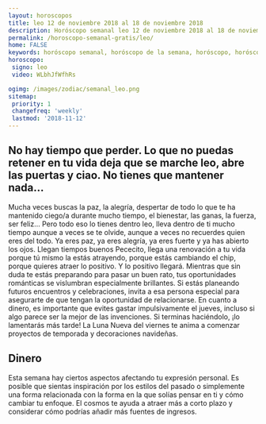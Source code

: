 ```yaml
---
layout: horoscopos
title: leo 12 de noviembre 2018 al 18 de noviembre 2018 
description: Horóscopo semanal leo 12 de noviembre 2018 al 18 de noviembre 2018. No hay tiempo que perder. Lo que no puedas retener en tu vida deja que se marche leo, abre las puertas y ciao. No tienes que mantener nada…
permalink: /horoscopo-semanal-gratis/leo/
home: FALSE
keywords: horóscopo semanal, horóscopo de la semana, horóscopo, horóscopo gratis,horóscopos, horóscopo esperanza gracia, horoscopos leo la semana, horóscopos gratis, Tarot, Astrologia, Zodíaco, leo, horoscopo gratis, semanal
horoscopo:
 signo: leo
 video: WLbhJfWfhRs

ogimg: /images/zodiac/semanal_leo.png
sitemap:
 priority: 1
 changefreq: 'weekly'
 lastmod: '2018-11-12'
---
```




## No hay tiempo que perder. Lo que no puedas retener en tu vida deja que se marche leo, abre las puertas y ciao. No tienes que mantener nada…

Mucha veces buscas la paz, la alegría, despertar de todo lo que te ha mantenido ciego/a durante mucho tiempo, el bienestar, las ganas, la fuerza, ser feliz… Pero todo eso lo tienes dentro leo, lleva dentro de ti mucho tiempo aunque a veces se te olvide, aunque a veces no recuerdes quien eres del todo. Ya eres paz, ya eres alegría, ya eres fuerte y ya has abierto los ojos. Llegan tiempos buenos Pececito, llega una renovación a tu vida porque tú mismo la estás atrayendo, porque estás cambiando el chip, porque quieres atraer lo positivo. Y lo positivo llegará.
Mientras que sin duda te estás preparando para pasar un buen rato, tus oportunidades románticas se vislumbran especialmente brillantes. Si estás planeando futuros encuentros y celebraciones, invita a esa persona especial para asegurarte de que tengan la oportunidad de relacionarse. En cuanto a dinero, es importante que evites gastar impulsivamente el jueves, incluso si algo parece ser la mejor de las invenciones. Si terminas haciéndolo, ¡lo lamentarás más tarde! La Luna Nueva del viernes te anima a comenzar proyectos de temporada y decoraciones navideñas.

## Dinero

Esta semana hay ciertos aspectos afectando tu expresión personal. Es posible que sientas inspiración por los estilos del pasado o simplemente una forma relacionada con la forma en la que solías pensar en ti y cómo cambiar tu enfoque. El cosmos te ayuda a atraer más a corto plazo y considerar cómo podrías añadir más fuentes de ingresos.